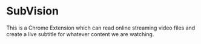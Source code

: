 # SubVision
This is a Chrome Extension which can read online streaming video files and create a live subtitle for whatever content we are watching.
